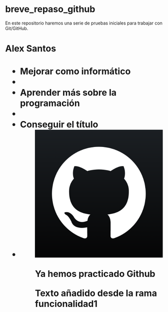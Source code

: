 # breve_repaso_github
En este repositorio haremos una serie de pruebas iniciales para trabajar con Git/GitHub.
<h1> Alex Santos <h1>
<ul>
	<li>Mejorar como informático<li>
	<li>Aprender más sobre la programación<li>
	<li>Conseguir el título<li>
<ul>

<img src="Github-Santos.png">

<p> Ya hemos practicado Github <p>

Texto añadido desde la rama funcionalidad1

